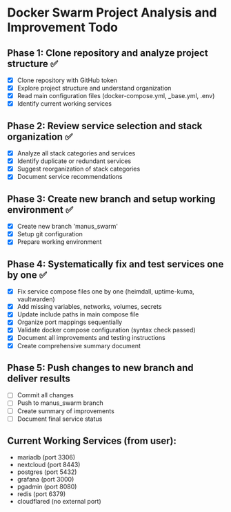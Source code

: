 # Docker Swarm Project Analysis and Improvement Todo

## Phase 1: Clone repository and analyze project structure ✅
- [x] Clone repository with GitHub token
- [x] Explore project structure and understand organization
- [x] Read main configuration files (docker-compose.yml, _base.yml, .env)
- [x] Identify current working services

## Phase 2: Review service selection and stack organization ✅
- [x] Analyze all stack categories and services
- [x] Identify duplicate or redundant services
- [x] Suggest reorganization of stack categories
- [x] Document service recommendations

## Phase 3: Create new branch and setup working environment ✅
- [x] Create new branch 'manus_swarm'
- [x] Setup git configuration
- [x] Prepare working environment

## Phase 4: Systematically fix and test services one by one ✅
- [x] Fix service compose files one by one (heimdall, uptime-kuma, vaultwarden)
- [x] Add missing variables, networks, volumes, secrets
- [x] Update include paths in main compose file
- [x] Organize port mappings sequentially
- [x] Validate docker compose configuration (syntax check passed)
- [x] Document all improvements and testing instructions
- [x] Create comprehensive summary document

## Phase 5: Push changes to new branch and deliver results
- [ ] Commit all changes
- [ ] Push to manus_swarm branch
- [ ] Create summary of improvements
- [ ] Document final service status

## Current Working Services (from user):
- mariadb (port 3306)
- nextcloud (port 8443)
- postgres (port 5432)
- grafana (port 3000)
- pgadmin (port 8080)
- redis (port 6379)
- cloudflared (no external port)

